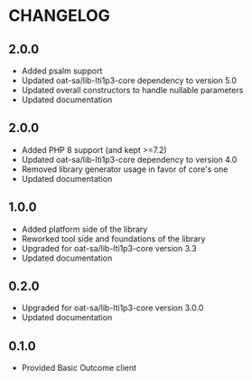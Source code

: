 CHANGELOG
=========

2.0.0
-----

* Added psalm support
* Updated oat-sa/lib-lti1p3-core dependency to version 5.0
* Updated overall constructors to handle nullable parameters
* Updated documentation

2.0.0
-----

* Added PHP 8 support (and kept >=7.2)
* Updated oat-sa/lib-lti1p3-core dependency to version 4.0
* Removed library generator usage in favor of core's one
* Updated documentation

1.0.0
-----

* Added platform side of the library
* Reworked tool side and foundations of the library
* Upgraded for oat-sa/lib-lti1p3-core version 3.3
* Updated documentation

0.2.0
-----

* Upgraded for oat-sa/lib-lti1p3-core version 3.0.0
* Updated documentation

0.1.0
-----

* Provided Basic Outcome client
